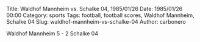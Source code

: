 Title: Waldhof Mannheim vs. Schalke 04, 1985/01/26
Date: 1985/01/26 00:00
Category: sports
Tags: football, football scores, Waldhof Mannheim, Schalke 04
Slug: waldhof-mannheim-vs-schalke-04
Author: carbonero


Waldhof Mannheim 5 - 2 Schalke 04
